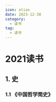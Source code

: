 ```yaml
---
icon: alias
date: 2023-12-30
category:
  - 读书
tag:
  - 读书
---
```


# 2021读书

<!-- more -->

## 1. 史

### 1.1 《中国哲学简史》

